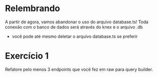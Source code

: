 # Relembrando
A partir de agora, vamos abandonar o uso do arquivo database.ts! Toda conexão com o banco de dados será através do knex e o arquivo .db
- você pode até mesmo deletar o arquivo database.ts se preferir

# Exercício 1
Refatore pelo menos 3 endpoints que você fez em raw para query builder.
